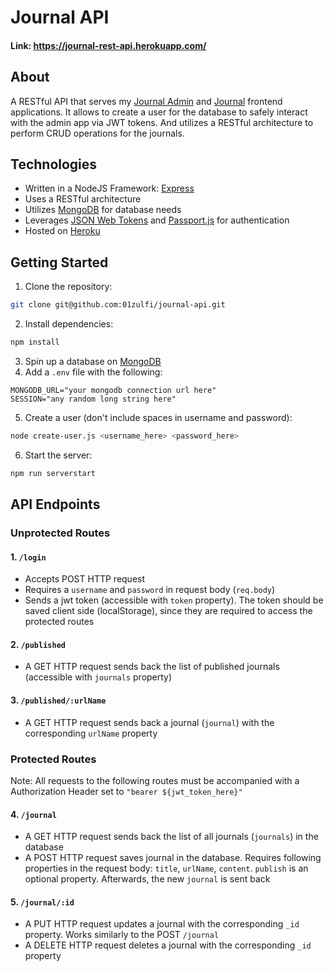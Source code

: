 # Journal API

#### Link: https://journal-rest-api.herokuapp.com/

## About

A RESTful API that serves my [Journal Admin](https://journal-admin.netlify.app/) and [Journal](https://01zulfi.github.io/journal) frontend applications. It allows to create a user for the database to safely interact with the admin app via JWT tokens. And utilizes a RESTful architecture to perform CRUD operations for the journals.

## Technologies

- Written in a NodeJS Framework: [Express](https://expressjs.com/)
- Uses a RESTful architecture 
- Utilizes [MongoDB](https://www.mongodb.com/) for database needs
- Leverages [JSON Web Tokens](https://jwt.io/) and [Passport.js](https://www.passportjs.org/) for authentication
- Hosted on [Heroku](https://www.heroku.com/)

## Getting Started

1. Clone the repository: 
```bash
git clone git@github.com:01zulfi/journal-api.git
```
2. Install dependencies:
```bash
npm install
```
3. Spin up a database on [MongoDB](https://www.mongodb.com/)
4. Add a `.env` file with the following:
```
MONGODB_URL="your mongodb connection url here"
SESSION="any random long string here"
```
5. Create a user (don't include spaces in username and password):
```bash
node create-user.js <username_here> <password_here>
```
6. Start the server:
```bash
npm run serverstart
```

## API Endpoints

### Unprotected Routes

#### 1. `/login`
   - Accepts POST HTTP request
   - Requires a `username` and `password` in request body (`req.body`)
   - Sends a jwt token (accessible with `token` property). The token should be saved client side (localStorage), since they are required to access the protected routes
   
#### 2. `/published`
   - A GET HTTP request sends back the list of published journals (accessible with `journals` property)
  
#### 3. `/published/:urlName`
   - A GET HTTP request sends back a journal (`journal`) with the corresponding `urlName` property

### Protected Routes

Note: All requests to the following routes must be accompanied with a Authorization Header set to `"bearer ${jwt_token_here}"`

#### 4. `/journal`
   - A GET HTTP request sends back the list of all journals (`journals`) in the database
   - A POST HTTP request saves journal in the database. Requires following properties in the request body: `title`, `urlName`, `content`. `publish` is an optional property. Afterwards, the new `journal` is sent back 

#### 5. `/journal/:id`
  - A PUT HTTP request updates a journal with the corresponding `_id` property. Works similarly to the POST `/journal`
  - A DELETE HTTP request deletes a journal with the corresponding `_id` property

